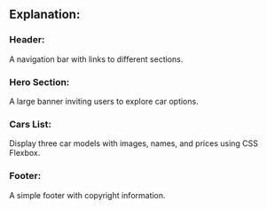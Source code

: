 ## Explanation:
### Header: 
  A navigation bar with links to different sections.
### Hero Section: 
A large banner inviting users to explore car options.
### Cars List: 
Display three car models with images, names, and prices using CSS Flexbox.
### Footer: 
A simple footer with copyright information.